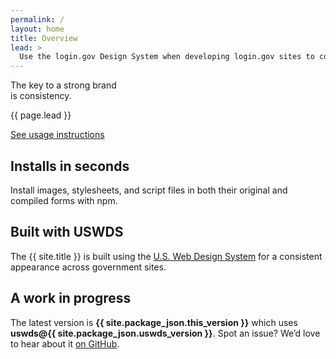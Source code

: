 ```yaml
---
permalink: /
layout: home
title: Overview
lead: >
  Use the login.gov Design System when developing login.gov sites to consistently identify the login.gov brand.
---
```


<section class="usa-section usa-section--dark">
  <div class="grid-container">
    <div class="grid-row">
      <div class="maxw-tablet">
        <div class="usa-display">
          The key to a strong brand <br>is <span class="text-accent-cool">consistency</span>.
        </div>
        <p class="usa-intro">{{ page.lead }}</p>
        <a href="{{ site.baseurl }}/usage/" class="usa-button usa-button-big">See usage instructions</a>
      </div>
    </div>
  </div>
</section>

<section class="usa-section">
  <div class="grid-container">
    <div class="grid-row grid-gap-4">
      <div class="tablet:grid-col">
<div class="usa-prose margin-bottom-2 tablet:margin-bottom-0" markdown="1">

# Installs in seconds

Install images, stylesheets, and script files in both their original and compiled forms with npm.

</div>
      </div>
      <div class="tablet:grid-col">
<div class="usa-prose margin-bottom-2 tablet:margin-bottom-0" markdown="1">

# Built with USWDS

The {{ site.title }} is built using the <a href="https://v2.designsystem.digital.gov/" target="_blank">U.S. Web Design System</a> for a consistent appearance across government sites.

</div>
      </div>
      <div class="tablet:grid-col">
<div class="usa-prose margin-bottom-2 tablet:margin-bottom-0" markdown="1">

# A work in progress

The latest version is <strong class="text-no-wrap">{{ site.package_json.this_version }}</strong> which uses <strong class="text-no-wrap">uswds@{{ site.package_json.uswds_version }}</strong>. Spot an issue? We’d love to hear about it <a href="https://github.com/18F/identity-style-guide/issues" target="_blank">on GitHub</a>.

</div>
      </div>
    </div>
  </div>
</section>
